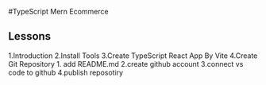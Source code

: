 #TypeScript Mern Ecommerce

## Lessons

1.Introduction
2.Install Tools
3.Create TypeScript React App By Vite
4.Create Git Repository 1. add README.md
2.create github account
3.connect vs code to github
4.publish reposotiry
